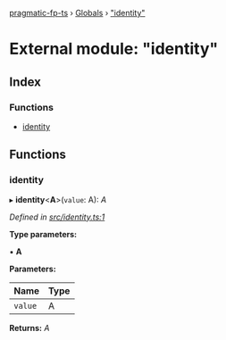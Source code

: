 [pragmatic-fp-ts](../README.md) › [Globals](../globals.md) › ["identity"](_identity_.md)

# External module: "identity"

## Index

### Functions

* [identity](_identity_.md#identity)

## Functions

###  identity

▸ **identity**<**A**>(`value`: A): *A*

*Defined in [src/identity.ts:1](https://github.com/hermann-p/pragmatic-fp-ts/blob/c9716de/src/identity.ts#L1)*

**Type parameters:**

▪ **A**

**Parameters:**

Name | Type |
------ | ------ |
`value` | A |

**Returns:** *A*
